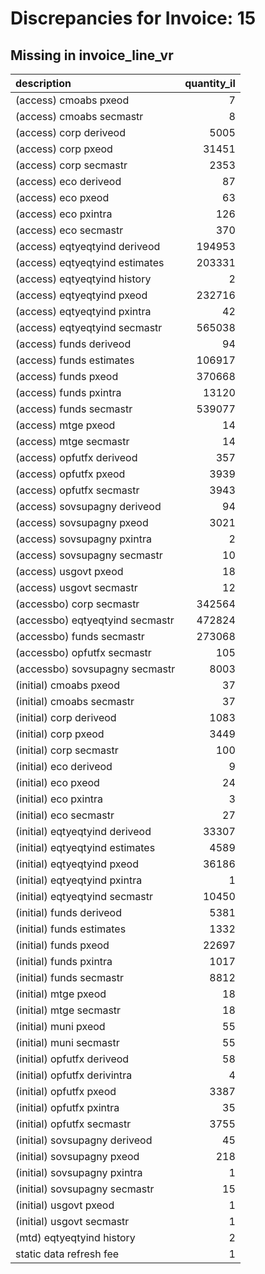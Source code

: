# Discrepancies for Invoice: 15

## Missing in invoice_line_vr

| description                     |   quantity_il |
|:--------------------------------|--------------:|
| (access) cmoabs pxeod           |             7 |
| (access) cmoabs secmastr        |             8 |
| (access) corp deriveod          |          5005 |
| (access) corp pxeod             |         31451 |
| (access) corp secmastr          |          2353 |
| (access) eco deriveod           |            87 |
| (access) eco pxeod              |            63 |
| (access) eco pxintra            |           126 |
| (access) eco secmastr           |           370 |
| (access) eqtyeqtyind deriveod   |        194953 |
| (access) eqtyeqtyind estimates  |        203331 |
| (access) eqtyeqtyind history    |             2 |
| (access) eqtyeqtyind pxeod      |        232716 |
| (access) eqtyeqtyind pxintra    |            42 |
| (access) eqtyeqtyind secmastr   |        565038 |
| (access) funds deriveod         |            94 |
| (access) funds estimates        |        106917 |
| (access) funds pxeod            |        370668 |
| (access) funds pxintra          |         13120 |
| (access) funds secmastr         |        539077 |
| (access) mtge pxeod             |            14 |
| (access) mtge secmastr          |            14 |
| (access) opfutfx deriveod       |           357 |
| (access) opfutfx pxeod          |          3939 |
| (access) opfutfx secmastr       |          3943 |
| (access) sovsupagny deriveod    |            94 |
| (access) sovsupagny pxeod       |          3021 |
| (access) sovsupagny pxintra     |             2 |
| (access) sovsupagny secmastr    |            10 |
| (access) usgovt pxeod           |            18 |
| (access) usgovt secmastr        |            12 |
| (accessbo) corp secmastr        |        342564 |
| (accessbo) eqtyeqtyind secmastr |        472824 |
| (accessbo) funds secmastr       |        273068 |
| (accessbo) opfutfx secmastr     |           105 |
| (accessbo) sovsupagny secmastr  |          8003 |
| (initial) cmoabs pxeod          |            37 |
| (initial) cmoabs secmastr       |            37 |
| (initial) corp deriveod         |          1083 |
| (initial) corp pxeod            |          3449 |
| (initial) corp secmastr         |           100 |
| (initial) eco deriveod          |             9 |
| (initial) eco pxeod             |            24 |
| (initial) eco pxintra           |             3 |
| (initial) eco secmastr          |            27 |
| (initial) eqtyeqtyind deriveod  |         33307 |
| (initial) eqtyeqtyind estimates |          4589 |
| (initial) eqtyeqtyind pxeod     |         36186 |
| (initial) eqtyeqtyind pxintra   |             1 |
| (initial) eqtyeqtyind secmastr  |         10450 |
| (initial) funds deriveod        |          5381 |
| (initial) funds estimates       |          1332 |
| (initial) funds pxeod           |         22697 |
| (initial) funds pxintra         |          1017 |
| (initial) funds secmastr        |          8812 |
| (initial) mtge pxeod            |            18 |
| (initial) mtge secmastr         |            18 |
| (initial) muni pxeod            |            55 |
| (initial) muni secmastr         |            55 |
| (initial) opfutfx deriveod      |            58 |
| (initial) opfutfx derivintra    |             4 |
| (initial) opfutfx pxeod         |          3387 |
| (initial) opfutfx pxintra       |            35 |
| (initial) opfutfx secmastr      |          3755 |
| (initial) sovsupagny deriveod   |            45 |
| (initial) sovsupagny pxeod      |           218 |
| (initial) sovsupagny pxintra    |             1 |
| (initial) sovsupagny secmastr   |            15 |
| (initial) usgovt pxeod          |             1 |
| (initial) usgovt secmastr       |             1 |
| (mtd) eqtyeqtyind history       |             2 |
| static data refresh fee         |             1 |

